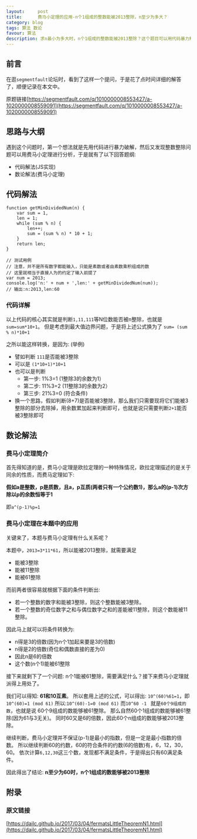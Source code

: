 ```yaml
---
layout:     post
title:      费马小定理的应用-n个1组成的整数能被2013整除，n至少为多大？
category: blog
tags: 算法 数论
favour: 算法
description: 求n最小为多大时，n个1组成的整数能被2013整除？这个题目可以用代码暴力解答也可以用费马小定理进行分析。
---
```


## 前言
在逛`segmentfault`论坛时，看到了这样一个提问，于是花了点时间详细的解答了，顺便记录在本文中。

原题链接[https://segmentfault.com/q/1010000008553427/a-1020000008559091](https://segmentfault.com/q/1010000008553427/a-1020000008559091)

## 思路与大纲
遇到这个问题时，第一个想法就是先用代码进行暴力破解，然后又发现整数整除问题可以用费马小定理进行分析，于是就有了以下回答题纲:

* 代码解法(JS实现)
* 数论解法(费马小定理)

## 代码解法

```
function getMinDividedNum(n) {
    var sum = 1,
    len = 1;
    while (sum % n) {
        len++;
        sum = (sum % n) * 10 + 1;
    }
    return len;
}

// 测试用例
// 注意，并不是所有数字都能输入，只能是素数或者由素数乘积组成的数
// 这里就相当于直接人为的约定了输入前提了
var num = 2013;
console.log('n:' + num + ',len:' + getMinDividedNum(num));
// 输出:n:2013,len:60

```

### 代码详解
以上代码的核心其实就是判断`1,11,111`等N位数能否被n整除，也就是`sum=sum*10+1`。
但是考虑到最大值边界问题，于是将上述公式换为了
`sum= (sum % n)*10+1`

之所以能这样转换，是因为: (举例)

* 譬如判断 `111`是否能被3整除
* 可以是 `(1*10+1)*10+1`
* 也可以是判断
  * 第一步: 1%3=1 (1整除3的余数为1）
  * 第二步: 11%3=2 (11整除3的余数为2）
  * 第三步: 21%3=0 (符合条件)
* 换一个思路，假如判断(8+7)是否能被3整除，那么我们只需要现将它们能被3整除的部分去除掉，用余数累加起来判断即可，也就是说只需要判断`2+1`能否被3整除即可

## 数论解法

### 费马小定理简介
首先得知道的是，费马小定理是欧拉定理的一种特殊情况，欧拉定理描述的是关于同余的性质，而费马定理如下:

**假如a是整数，p是质数，且a，p互质(两者只有一个公约数1)，那么a的(p-1)次方除以p的余数恒等于1**

即`a^(p-1)%p=1`


### 费马小定理在本题中的应用
关键来了，本题与费马小定理有什么关系呢？

本题中，`2013=3*11*61`，所以能被2013整除，就需要满足

* 能被3整除
* 能被11整除
* 能被61整除

而前两者很容易就根据下面的条件判断出:

* 若一个整数的数字和能被3整除，则这个整数能被3整除。 
* 若一个整数的奇位数字之和与偶位数字之和的差能被11整除，则这个数能被11整除。

因此马上就可以将条件转换为:

* n得是3的倍数(因为n个1加起来要是3的倍数)
* n得是2的倍数(奇位和偶数直接的差为0)
* 因此n是6的倍数
* 这个数(n个1)能被61整除

接下来就剩下了一个问题: n个1能被61整除，需要满足什么？接下来费马小定理就派得上用处了。

我们可以得知: **61和10互素**。
所以套用上述的公式，可以得出: `10^(60)%61=1`，即`10^(60)=1 (mod 61)`
所以:`10^(60)-1=0 (mod 61)`
而`10^60 -1 ` 就是`60个9组成的数`，也就是说 60个9组成的数能够被61整除。
那么自然60个1组成的数能够被61整除(因为61与3无关)。
同时60又是6的倍数，因此60个n组成的数能够被2013整除。

继续判断，费马小定理并不保证(p-1)是最小的指数，但是一定是最小指数的倍数。
所以继续判断60的约数，60的符合条件的约数(6的倍数)有，6，12，30，60。
依次计算`6,12,30`这三个数，发现都不满足条件，于是得出只有60满足条件。

因此得出了结论:  **n至少为60时，n个1组成的数能够被2013整除**

## 附录

### 原文链接
[https://dailc.github.io/2017/03/04/fermatsLittleTheoremN1.html](https://dailc.github.io/2017/03/04/fermatsLittleTheoremN1.html)
